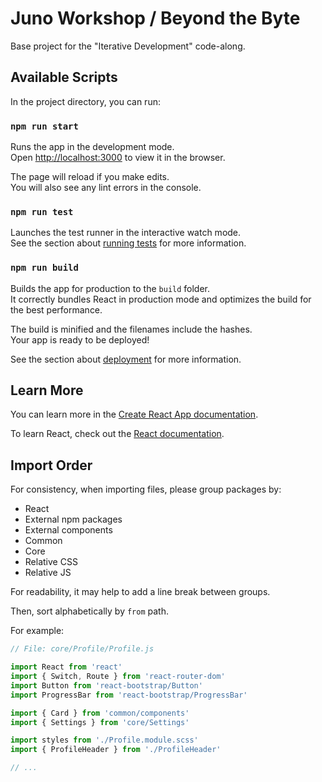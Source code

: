 # Juno Workshop / Beyond the Byte

Base project for the "Iterative Development" code-along.

## Available Scripts

In the project directory, you can run:

### `npm run start`

Runs the app in the development mode.<br />
Open [http://localhost:3000](http://localhost:3000) to view it in the browser.

The page will reload if you make edits.<br />
You will also see any lint errors in the console.

### `npm run test`

Launches the test runner in the interactive watch mode.<br />
See the section about [running tests](https://facebook.github.io/create-react-app/docs/running-tests) for more information.

### `npm run build`

Builds the app for production to the `build` folder.<br />
It correctly bundles React in production mode and optimizes the build for the best performance.

The build is minified and the filenames include the hashes.<br />
Your app is ready to be deployed!

See the section about [deployment](https://facebook.github.io/create-react-app/docs/deployment) for more information.

## Learn More

You can learn more in the [Create React App documentation](https://facebook.github.io/create-react-app/docs/getting-started).

To learn React, check out the [React documentation](https://reactjs.org/).

## Import Order
For consistency, when importing files, please group packages by:
* React
* External npm packages
* External components
* Common
* Core
* Relative CSS
* Relative JS

For readability, it may help to add a line break between groups.

Then, sort alphabetically by `from` path.

For example:

```js
// File: core/Profile/Profile.js

import React from 'react'
import { Switch, Route } from 'react-router-dom'
import Button from 'react-bootstrap/Button'
import ProgressBar from 'react-bootstrap/ProgressBar'

import { Card } from 'common/components'
import { Settings } from 'core/Settings'

import styles from './Profile.module.scss'
import { ProfileHeader } from './ProfileHeader'

// ...
```
